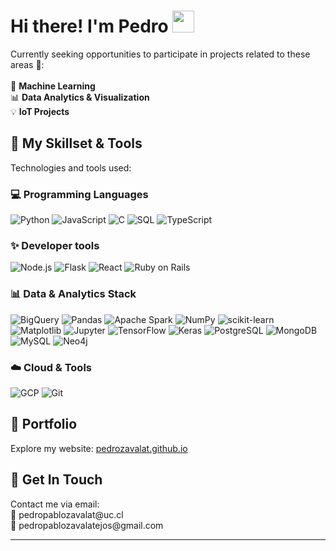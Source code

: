 <h1>Hi there! I'm Pedro  <img src="https://media.giphy.com/media/hvRJCLFzcasrR4ia7z/giphy.gif" width="35"></h1>

<p>
  Currently seeking opportunities to participate in projects related to these areas 🌱:
  <br><br>
  🧠 <b>Machine Learning</b>
  <br>
  📊  <b>Data Analytics & Visualization</b>
  <br>
  💡  <b>IoT Projects</b>
</p>

## 🚀 My Skillset & Tools

<p>
  Technologies and tools used:
</p>

### 💻 Programming Languages
  ![Python](https://img.shields.io/badge/Python-%2314354C.svg?style=for-the-badge&logo=python&logoColor=white)
  ![JavaScript](https://img.shields.io/badge/JavaScript-%23F7DF1E.svg?style=for-the-badge&logo=javascript&logoColor=black)
  ![C](https://img.shields.io/badge/C-%232370ED.svg?style=for-the-badge&logo=c&logoColor=white)
  ![SQL](https://img.shields.io/badge/SQL-025E8C?style=for-the-badge&logo=sqlite&logoColor=white)
  ![TypeScript](https://img.shields.io/badge/TypeScript-007ACC?style=for-the-badge&logo=typescript&logoColor=white)


### ✨ Developer tools
  ![Node.js](https://img.shields.io/badge/Node.js-339933?style=for-the-badge&logo=nodedotjs&logoColor=white)
  ![Flask](https://img.shields.io/badge/Flask-000000?style=for-the-badge&logo=flask&logoColor=white)
  ![React](https://img.shields.io/badge/react-%2320232a.svg?style=for-the-badge&logo=react&logoColor=%2361DAFB) 
  ![Ruby on Rails](https://img.shields.io/badge/ruby%20on%20rails-%23CC0000.svg?style=for-the-badge&logo=ruby-on-rails&logoColor=white) </p>

### 📊 Data & Analytics Stack
  ![BigQuery](https://img.shields.io/badge/BigQuery-4285F4?style=for-the-badge&logo=googlecloud&logoColor=white)
  ![Pandas](https://img.shields.io/badge/Pandas-%23150458.svg?style=for-the-badge&logo=pandas&logoColor=white)
  ![Apache Spark](https://img.shields.io/badge/Apache%20Spark-E25A1C?style=for-the-badge&logo=apachespark&logoColor=white)
  ![NumPy](https://img.shields.io/badge/NumPy-013243?style=for-the-badge&logo=numpy&logoColor=white)
  ![scikit-learn](https://img.shields.io/badge/Scikit--Learn-F7931E?style=for-the-badge&logo=scikit-learn&logoColor=white)
  ![Matplotlib](https://img.shields.io/badge/Matplotlib-11557C?style=for-the-badge&logo=plotly&logoColor=white)
  ![Jupyter](https://img.shields.io/badge/Jupyter-F37626?style=for-the-badge&logo=jupyter&logoColor=white)
  ![TensorFlow](https://img.shields.io/badge/TensorFlow-FF6F00?style=for-the-badge&logo=tensorflow&logoColor=white)
  ![Keras](https://img.shields.io/badge/Keras-D00000?style=for-the-badge&logo=keras&logoColor=white)
  ![PostgreSQL](https://img.shields.io/badge/PostgreSQL-%23316192.svg?style=for-the-badge&logo=postgresql&logoColor=white)
  ![MongoDB](https://img.shields.io/badge/MongoDB-47A248?style=for-the-badge&logo=mongodb&logoColor=white)
  ![MySQL](https://img.shields.io/badge/MySQL-4479A1?style=for-the-badge&logo=mysql&logoColor=white)
  ![Neo4j](https://img.shields.io/badge/Neo4j-008CC1?style=for-the-badge&logo=neo4j&logoColor=white)

### ☁️ Cloud & Tools
  ![GCP](https://img.shields.io/badge/Google%20Cloud-4285F4?style=for-the-badge&logo=googlecloud&logoColor=white)
  ![Git](https://img.shields.io/badge/Git-F05032?style=for-the-badge&logo=git&logoColor=white)


## 🔗 Portfolio

<p>
  Explore my website: <a href="https://pedrozavalat.github.io/">pedrozavalat.github.io</a> 
</p>


## 👋 Get In Touch

<p>
  Contact me via email:
  <br>
  📧 pedropablozavalat@uc.cl
  <br>
  📧 pedropablozavalatejos@gmail.com
</p>

---
